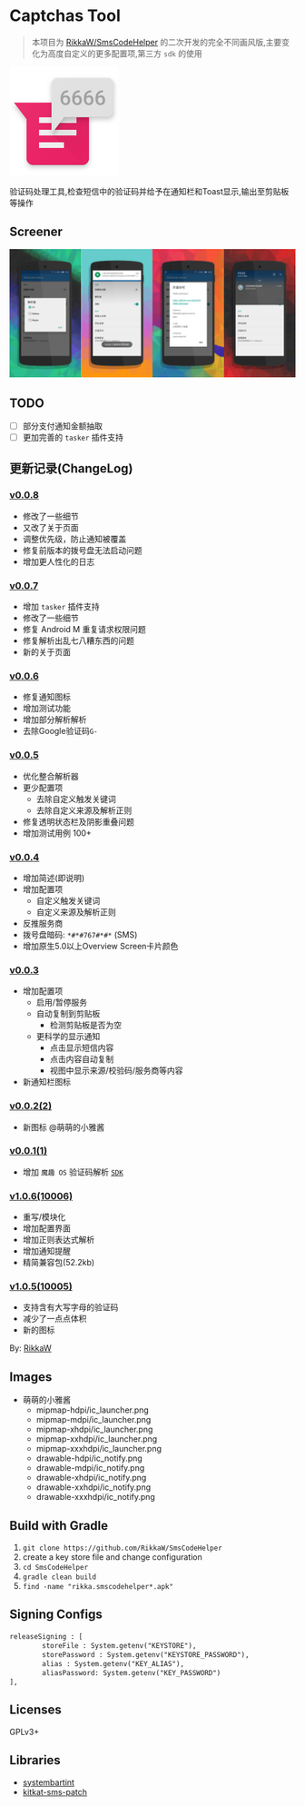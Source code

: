 Captchas Tool
===============

> 本项目为 [RikkaW/SmsCodeHelper](https://github.com/RikkaW/SmsCodeHelper) 的二次开发的完全不同画风版,主要变化为高度自定义的更多配置项,第三方 `sdk` 的使用

![](./app/src/main/res/mipmap-xxxhdpi/ic_launcher.png)

验证码处理工具,检查短信中的验证码并给予在通知栏和Toast显示,输出至剪贴板等操作


## Screener

![](./Screener/20151225191021.png)

## TODO
- [ ] 部分支付通知金额抽取
- [ ] 更加完善的 `tasker` 插件支持

## 更新记录(ChangeLog)

### [v0.0.8](./apk/me.gitai.smscodehelper-release-c10-v0.0.8.apk)
* 修改了一些细节
* 又改了关于页面
* 调整优先级，防止通知被覆盖
* 修复前版本的拨号盘无法启动问题
* 增加更人性化的日志

### [v0.0.7](./apk/me.gitai.smscodehelper-release-c8-v0.0.7.apk)
* 增加 `tasker` 插件支持
* 修改了一些细节
* 修复 Android M 重复请求权限问题
* 修复解析出乱七八糟东西的问题
* 新的关于页面

### [v0.0.6](./apk/me.gitai.smscodehelper-release-c7-v0.0.6.apk)
* 修复通知图标
* 增加测试功能
* 增加部分解析解析
* 去除Google验证码`G-`

### [v0.0.5](./apk/me.gitai.smscodehelper-release-c5-v0.0.5.apk)
* 优化整合解析器
* 更少配置项
	- 去除自定义触发关键词
	- 去除自定义来源及解析正则
* 修复透明状态栏及阴影重叠问题
* 增加测试用例 100+

### [v0.0.4](./apk/me.gitai.smscodehelper-release-c4-v0.0.4.apk)
* 增加简述(即说明)
* 增加配置项
	- 自定义触发关键词
	- 自定义来源及解析正则
* 反推服务商
* 拨号盘暗码: `*#*#767#*#*`  (SMS)
* 增加原生5.0以上Overview Screen卡片颜色

### [v0.0.3](./apk/me.gitai.smscodehelper-release-c3-v0.0.3.apk)
* 增加配置项
	- 启用/暂停服务
	- 自动复制到剪贴板
		* 检测剪贴板是否为空
	- 更科学的显示通知
		* 点击显示短信内容
		* 点击内容自动复制
		* 视图中显示来源/校验码/服务商等内容
* 新通知栏图标

### [v0.0.2(2)](./apk/me.gitai.smscodehelper-release-c2-v0.0.2-t12261829.apk)

* 新图标 @萌萌的小雅酱

### [v0.0.1(1)](./apk/me.gitai.smscodehelper-release-c1-v0.0.1-t12251854.apk)

* 增加 `魔趣 OS` 验证码解析 [`SDK`](http://opengrok.mokeedev.com/mkl-mr1/xref/external/mokee/MoKeeSDKs/libMoKeeCloud/libMoKeeCloud.jar)

### [v1.0.6(10006)](./apk/rikka.smscodehelper-release-c10006-v1.0.6-t12131130.apk)

* 重写/模块化
* 增加配置界面
* 增加正则表达式解析
* 增加通知提醒
* 精简兼容包(52.2kb)

### [v1.0.5(10005)](https://github.com/RikkaW/SmsCodeHelper)

* 支持含有大写字母的验证码
* 减少了一点点体积
* 新的图标

By:  [RikkaW](https://github.com/RikkaW)

## Images

- 萌萌的小雅酱
	+ mipmap-hdpi/ic_launcher.png
	+ mipmap-mdpi/ic_launcher.png
	+ mipmap-xhdpi/ic_launcher.png
	+ mipmap-xxhdpi/ic_launcher.png
	+ mipmap-xxxhdpi/ic_launcher.png
	+ drawable-hdpi/ic_notify.png
	+ drawable-mdpi/ic_notify.png
	+ drawable-xhdpi/ic_notify.png
	+ drawable-xxhdpi/ic_notify.png
	+ drawable-xxxhdpi/ic_notify.png

## Build with Gradle

1. `git clone https://github.com/RikkaW/SmsCodeHelper`
2.  create a key store file and change configuration
3. `cd SmsCodeHelper`
4. `gradle clean build`
5. `find -name "rikka.smscodehelper*.apk"`

## Signing Configs
```
releaseSigning : [
        storeFile : System.getenv("KEYSTORE"),
        storePassword : System.getenv("KEYSTORE_PASSWORD"),
        alias : System.getenv("KEY_ALIAS"),
        aliasPassword: System.getenv("KEY_PASSWORD")
],
```

## Licenses

GPLv3+

## Libraries

- [systembartint](https://github.com/jgilfelt/SystemBarTint)
- [kitkat-sms-patch](https://github.com/CzBiX/kitkat-sms-patch)
